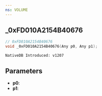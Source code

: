 ```yaml
---
ns: VOLUME
---
```

## _0xFD010A2154B40676

```c
// 0xFD010A2154B40676
void _0xFD010A2154B40676(Any p0, Any p1);
```

```
NativeDB Introduced: v1207
```

## Parameters
* **p0**:
* **p1**:
